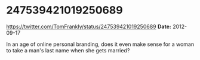 # 247539421019250689
https://twitter.com/TomFrankly/status/247539421019250689
**Date:** 2012-09-17

In an age of online personal branding, does it even make sense for a woman to take a man's last name when she gets married?
